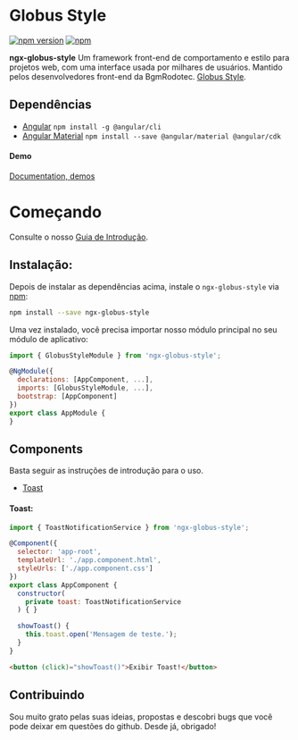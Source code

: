 # Globus Style

[![npm version](https://badge.fury.io/js/ngx-globus-style.svg)](https://www.npmjs.com/package/ngx-globus-style)
[![npm](https://img.shields.io/npm/dt/ngx-globus-style.svg?caching=true)](https://www.npmjs.com/package/ngx-globus-style)

**ngx-globus-style** Um framework front-end de comportamento e estilo para projetos web, com uma interface usada por milhares de usuários. Mantido pelos desenvolvedores front-end da BgmRodotec. [Globus Style](https://github.com/leandro-mancini/globus-style).

## Dependências

* [Angular](https://angular.io) `npm install -g @angular/cli`
* [Angular Material](https://material.angular.io) `npm install --save @angular/material @angular/cdk`

#### Demo
[Documentation, demos](http://opensource.globus7.com.br)

# Começando

Consulte o nosso [Guia de Introdução](http://opensource.globus7.com.br).

## Instalação:

Depois de instalar as dependências acima, instale o `ngx-globus-style` via [npm](https://www.npmjs.com/):

```bash
npm install --save ngx-globus-style
```

Uma vez instalado, você precisa importar nosso módulo principal no seu módulo de aplicativo:

```js
import { GlobusStyleModule } from 'ngx-globus-style';

@NgModule({
  declarations: [AppComponent, ...],
  imports: [GlobusStyleModule, ...],  
  bootstrap: [AppComponent]
})
export class AppModule {
}
```

## Components

Basta seguir as instruções de introdução para o uso.

* [Toast](#toast)

#### Toast:

```js
import { ToastNotificationService } from 'ngx-globus-style';

@Component({
  selector: 'app-root',
  templateUrl: './app.component.html',
  styleUrls: ['./app.component.css']
})
export class AppComponent {
  constructor(
    private toast: ToastNotificationService
  ) { }

  showToast() {
    this.toast.open('Mensagem de teste.');
  }
}
```

```html
<button (click)="showToast()">Exibir Toast!</button>
```

## Contribuindo

Sou muito grato pelas suas ideias, propostas e descobri bugs que você pode deixar em questões do github. Desde já, obrigado!
